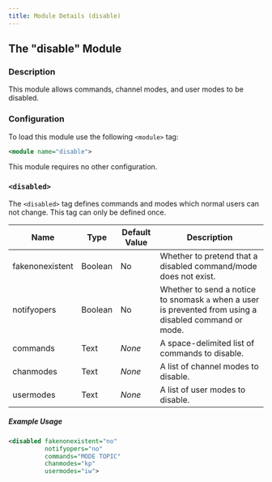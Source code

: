 ```yaml
---
title: Module Details (disable)
---
```


## The "disable" Module

### Description

This module allows commands, channel modes, and user modes to be disabled.

### Configuration

To load this module use the following `<module>` tag:

```xml
<module name="disable">
```

This module requires no other configuration.

### `<disabled>`

The `<disabled>` tag defines commands and modes which normal users can not change. This tag can only be defined once.

Name            | Type    | Default Value | Description
--------------- | ------- | ------------- | -----------
fakenonexistent | Boolean | No            | Whether to pretend that a disabled command/mode does not exist.
notifyopers     | Boolean | No            | Whether to send a notice to snomask `a` when a user is prevented from using a disabled command or mode.
commands        | Text    | *None*        | A space-delimited list of commands to disable.
chanmodes       | Text    | *None*        | A list of channel modes to disable.
usermodes       | Text    | *None*        | A list of user modes to disable.

##### Example Usage

```xml
<disabled fakenonexistent="no"
          notifyopers="no"
          commands="MODE TOPIC"
          chanmodes="kp"
          usermodes="iw">
```

